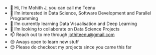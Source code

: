 - 👋 Hi, I’m Mohith J, you can call me Teenu
- 👀 I’m interested in Data Science, Software Development and Parallel Programming
- 🌱 I’m currently learning Data Visualisation and Deep Learning
- 💞️ I’m looking to collaborate on Data Science Projects
- 📫 Reach out to me through jothiteenu@gmail.com
- 😍 Aways open to learn new stuff
- 😊 Please do checkout my projects since you came this far

<!---
mohith-j/mohith-j is a ✨ special ✨ repository because its `README.md` (this file) appears on your GitHub profile.
You can click the Preview link to take a look at your changes.
--->
